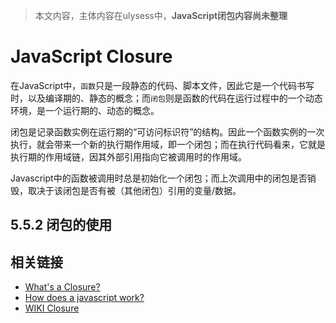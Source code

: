 > 本文内容，主体内容在ulysess中，**JavaScript闭包内容尚未整理**





# JavaScript Closure

在JavaScript中，`函数`只是一段静态的代码、脚本文件，因此它是一个代码书写时，以及编译期的、静态的概念；而`闭包`则是函数的代码在运行过程中的一个动态环境，是一个运行期的、动态的概念。



闭包是记录函数实例在运行期的“可访问标识符”的结构。因此一个函数实例的一次执行，就会带来一个新的执行期作用域，即一个闭包；而在执行代码看来，它就是执行期的作用域链，因其外部引用指向它被调用时的作用域。



Javascript中的函数被调用时总是初始化一个闭包；而上次调用中的闭包是否销毁，取决于该闭包是否有被（其他闭包）引用的变量/数据。



## 5.5.2 闭包的使用















## 相关链接

+ [What's a Closure?](https://stackoverflow.com/questions/36636/what-is-a-closure)
+ [How does a javascript work?](https://stackoverflow.com/questions/111102/how-does-a-javascript-closure-work)
+ [WIKI Closure](http://zh.wikipedia.org/zh-cn/%E9%97%AD%E5%8C%85_(%E8%AE%A1%E7%AE%97%E6%9C%BA%E7%A7%91%E5%AD%A6))





